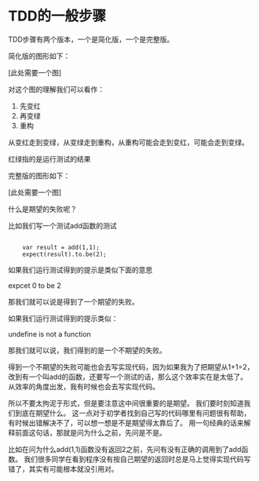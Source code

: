 # TDD的一般步骤

TDD步骤有两个版本，一个是简化版，一个是完整版。

简化版的图形如下：

[此处需要一个图]

对这个图的理解我们可以看作： 

1. 先变红
2. 再变绿
3. 重构

从变红走到变绿，从变绿走到重构，从重构可能会走到变红，可能会走到变绿。

红绿指的是运行测试的结果

完整版的图形如下：

[此处需要一个图]

什么是期望的失败呢？

比如我们写一个测试add函数的测试

````

    var result = add(1,1);
    expect(result).to.be(2);

````    

如果我们运行测试得到的提示是类似下面的意思

expcet 0 to be 2

那我们就可以说是得到了一个期望的失败。

如果我们运行测试得到的提示类似：


undefine is not a function

那我们就可以说，我们得到的是一个不期望的失败。

得到一个不期望的失败可能也会去写实现代码，因为如果我为了把期望从1+1=2，改到有一个叫add的函数，还要写一个测试的话，那么这个效率实在是太低了。
从效率的角度出发，我有时候也会去写实现代码。

所以不要太拘泥于形式，但是要注意这中间很重要的是期望。
我们要时刻知道我们到底在期望什么。
这一点对于初学者找到自己写的代码哪里有问题很有帮助，有时候出错解决不了，可以想一想是不是期望得太靠后了。
用一句经典的话来解释前面这句话，那就是问为什么之前，先问是不是。

比如在问为什么add(1,1)函数没有返回2之前，先问有没有正确的调用到了add函数。
我们很多同学在看到程序没有按自己期望的返回时总是马上觉得实现代码写错了，其实有可能根本就没引用对。